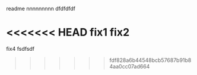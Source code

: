 readme
nnnnnnnnn
dfdfdfdf


<<<<<<< HEAD
fix1
fix2
=======
fix4 fsdfsdf
>>>>>>> fdf828a6b44548bcb57687b91b84aa0cc07ad664
